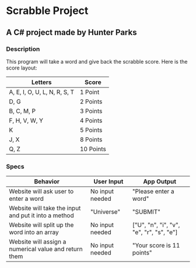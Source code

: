 # Scrabble Project

## A C# project made by Hunter Parks

### Description
This program will take a word and give back the scrabble score. Here is the score layout:

| Letters | Score |
| ------- | ----- |
| A, E, I, O, U, L, N, R, S, T | 1 Point |
| D, G | 2 Points |
| B, C, M, P | 3 Points |
| F, H, V, W, Y | 4 Points |
| K | 5 Points |
| J, X | 8 Points |
| Q, Z | 10 Points |

### Specs
| Behavior | User Input | App Output |
| -------- | ---------- | ---------- |
| Website will ask user to enter a word | No input needed | "Please enter a word" |
| Website will take the input and put it into a method | "Universe" | "SUBMIT" |
| Website will split up the word into an array | No input needed | ["U", "n", "i", "v", "e", "r", "s", "e"] |
| Website will assign a numerical value and return them | No input needed | "Your score is 11 points" |
